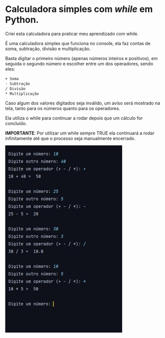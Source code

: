 
# Calculadora simples com *while* em Python.

Criei esta calculadora para praticar meu aprendizado com while.

É uma calculadora simples que funciona no console, ela faz contas de soma, subtração, divisão e multiplicação.

Basta digitar o primeiro número (apenas números inteiros e positivos), em seguida o segundo número e escolher entre um dos operadores, sendo eles:

  	+ Soma
  	- Subtração
  	/ Divisão
  	* Multiplicação

Caso algum dos valores digitados seja inválido, um avíso será mostrado na tela, tanto para os números quanto para os operadores.

Ela utiliza o while para continuar a rodar depois que um cálculo for concluído.

**IMPORTANTE**: Por utilizar um while sempre TRUE ela continuará a rodar infinitamente até que o processo seja manualmente encerrado.

![Screenshot da calculadora](https://github.com/wesmth/calculadora_simples_python/blob/main/calculadora.jpg)
